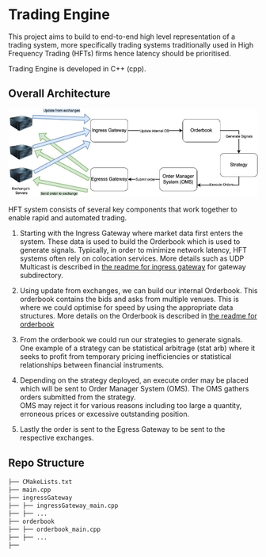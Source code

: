 # Trading Engine

This project aims to build to end-to-end high level representation of a trading system, more specifically trading systems
traditionally used in High Frequency Trading (HFTs) firms hence latency should be prioritised. 

Trading Engine is developed in C++ (cpp). 


## Overall Architecture

![Screenshot](images/TradingSystemArchitecture.jpg)

HFT system consists of several key components that work together to enable rapid and automated trading.

1. Starting with the Ingress Gateway where market data first enters the system. These data is used to build the Orderbook
which is used to generate signals. Typically, in order to minimize network latency, HFT systems often rely on colocation services. 
More details such as UDP Multicast is described in [the readme for ingress gateway](ingressGateway/README.md) for gateway subdirectory.


2. Using update from exchanges, we can build our internal Orderbook. This orderbook contains the bids and asks from multiple 
venues. This is where we could optimise for speed by using the appropriate data structures. More details on the Orderbook 
is described in [the readme for orderbook](orderbook/README.md)


3. From the orderbook we could run our strategies to generate signals. One example of a strategy can be 
statistical arbitrage (stat arb) where it seeks to profit from 
temporary pricing inefficiencies or statistical relationships between financial instruments.


4. Depending on the strategy deployed, an execute order may be placed which will be sent to Order Manager System (OMS).
The OMS gathers orders submitted from the strategy.  
OMS may reject it for various reasons including too large a quantity, erroneous prices or excessive outstanding position.


5. Lastly the order is sent to the Egress Gateway to be sent to the respective exchanges.


## Repo Structure
```
├── CMakeLists.txt
├── main.cpp
├── ingressGateway
├── ├── ingressGateway_main.cpp  
├── ├── ... 
├── orderbook
├── ├── orderbook_main.cpp
├── ├── ...
├── 
```




